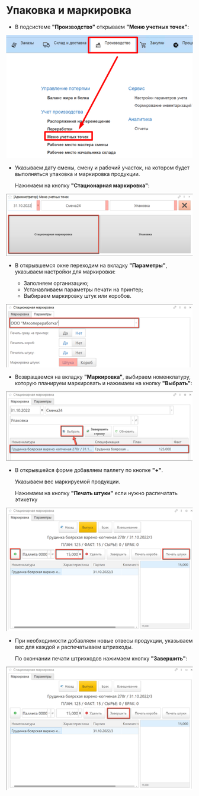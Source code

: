 # Упаковка и маркировка

- В подсистеме **"Производство"** открываем **"Меню учетных точек"**:

![](Labeling.assets/1.png)

- Указываем дату смены, смену и рабочий участок, на котором будет выполняться упаковка и маркировка продукции.

  Нажимаем на кнопку **"Стационарная маркировка"**:

![](Labeling.assets/2.png)

- В открывшемся окне переходим на вкладку **"Параметры"**, указываем настройки для маркировки:

  - Заполняем организацию;
  - Устанавливаем параметры печати на принтер;
  - Выбираем маркировку штук или коробов.

![](Labeling.assets/3.png)

- Возвращаемся на вкладку **"Маркировка"**, выбираем номенклатуру, которую планируем маркировать и нажимаем на кнопку **"Выбрать"**:

![](Labeling.assets/4.png)

- В открывшейся форме добавляем паллету по кнопке **"+"**.

  Указываем вес маркируемой продукции.

  Нажимаем на кнопку **"Печать штуки"** если нужно распечатать этикетку

![](Labeling.assets/5.png)

- При необходимости добавляем новые отвесы продукции, указываем вес для каждой и распечатываем штрихкоды.

  По окончании печати штрихкодов нажимаем кнопку **"Завершить"**:
  
![](Labeling.assets/6.png)
